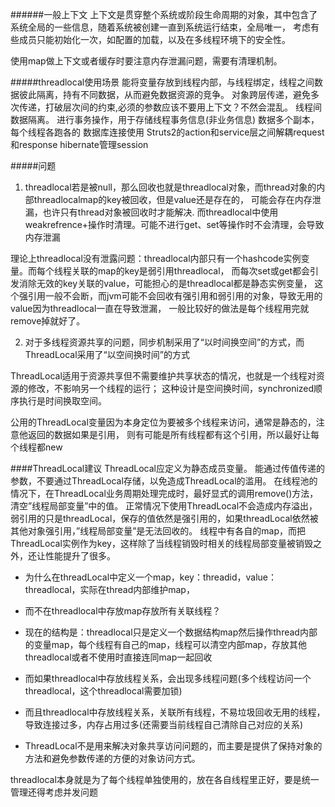######一般上下文
上下文是贯穿整个系统或阶段生命周期的对象，其中包含了系统全局的一些信息，随着系统被创建一直到系统运行结束，全局唯一，
考虑有些成员只能初始化一次，如配置的加载，以及在多线程环境下的安全性。

使用map做上下文或者缓存时要注意内存泄漏问题，需要有清理机制。

#####threadlocal使用场景
能将变量存放到线程内部，与线程绑定，线程之间数据彼此隔离，持有不同数据，从而避免数据资源的竞争。
对象跨层传递，避免多次传递，打破层次间的约束,必须的参数应该不要用上下文？不然会混乱。
线程间数据隔离。
进行事务操作，用于存储线程事务信息(非业务信息)
数据多个副本，每个线程各跑各的
数据库连接使用
Struts2的action和service层之间解耦request和response
hibernate管理session

#####问题
1. threadlocal若是被null，那么回收也就是threadlocal对象，而thread对象的内部threadlocalmap的key被回收，但是value还是存在的，
可能会存在内存泄漏，也许只有thread对象被回收时才能解决.
而threadlocal中使用weakrefrence+操作时清理。可能不进行get、set等操作时不会清理，会导致内存泄漏

理论上threadlocal没有泄露问题：threadlocal内部只有一个hashcode实例变量。而每个线程关联的map的key是弱引用threadlocal，
而每次set或get都会引发消除无效的key关联的value，可能担心的是threadlocal都是静态实例变量，
这个强引用一般不会断，而jvm可能不会回收有强引用和弱引用的对象，导致无用的value因为threadlocal一直在导致泄漏，
一般比较好的做法是每个线程用完就remove掉就好了。

2. 对于多线程资源共享的问题，同步机制采用了“以时间换空间”的方式，而ThreadLocal采用了“以空间换时间”的方式

ThreadLocal适用于资源共享但不需要维护共享状态的情况，也就是一个线程对资源的修改，不影响另一个线程的运行；
这种设计是空间换时间，synchronized顺序执行是时间换取空间。

公用的ThreadLocal变量因为本身定位为要被多个线程来访问，通常是静态的，注意他返回的数据如果是引用，
则有可能是所有线程都有这个引用，所以最好让每个线程都new

####ThreadLocal建议
ThreadLocal应定义为静态成员变量。
能通过传值传递的参数，不要通过ThreadLocal存储，以免造成ThreadLocal的滥用。
在线程池的情况下，在ThreadLocal业务周期处理完成时，最好显式的调用remove()方法，清空”线程局部变量”中的值。
正常情况下使用ThreadLocal不会造成内存溢出，弱引用的只是threadLocal，保存的值依然是强引用的，如果threadLocal依然被其他对象强引用，”线程局部变量”是无法回收的。
线程中有各自的map，而把ThreadLocal实例作为key，这样除了当线程销毁时相关的线程局部变量被销毁之外，还让性能提升了很多。

* 为什么在threadLocal中定义一个map，key：threadid，value：threadlocal，实际在thread内部维护map，
 * 而不在threadlocal中存放map存放所有关联线程？
 * 现在的结构是：threadlocal只是定义一个数据结构map然后操作thread内部的变量map，每个线程有自己的map，线程可以清空内部map，存放其他threadlocal或者不使用时直接连同map一起回收
 * 而如果threadlocal中存放线程关系，会出现多线程问题(多个线程访问一个threadlocal，这个threadlocal需要加锁)
 * 而且threadlocal中存放线程关系，关联所有线程，不易垃圾回收无用的线程，导致连接过多，内存占用过多(还需要当前线程自己清除自己对应的关系)

 * ThreadLocal不是用来解决对象共享访问问题的，而主要是提供了保持对象的方法和避免参数传递的方便的对象访问方式。

threadlocal本身就是为了每个线程单独使用的，放在各自线程里正好，要是统一管理还得考虑并发问题